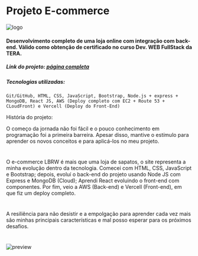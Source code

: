 # Projeto E-commerce
![logo](https://i.ibb.co/M1QWvjS/logo-Branca.png) 

#### Desenvolvimento completo de uma loja online com integração com back-end. Válido como obtenção de certificado no curso Dev. WEB **FullStack** da TERA.

##### Link do projeto: [página completa](https://ecommerce-lbrw.vercel.app/) 

##### Tecnologias utilizadas:

``` Git/GitHub, HTML, CSS, JavaScript, Bootstrap, Node.js + express + MongoDB, React JS, AWS (Deploy completo com EC2 + Route 53 + CLoudFront) e Vercell (Deploy do Front-End) ```

História do projeto:

O começo da jornada não foi fácil e o pouco conhecimento em programação foi a primeira barreira. Apesar disso, mantive o estímulo para aprender os novos conceitos e para aplicá-los no meu projeto. 
#
O e-commerce LBRW é mais que uma loja de sapatos, o site representa a minha evolução dentro da tecnologia. Comecei com HTML, CSS, JavaScript e Bootstrap; depois, evoluí o back-end do projeto usando Node JS com Express e MongoDB (Cloud); Aprendi React evoluindo o front-end com componentes. Por fim, veio a AWS (Back-end) e Vercell (Front-end), em que fiz um deploy completo.
#
A resiliência para não desistir e a empolgação para aprender cada vez mais são minhas principais características e mal posso esperar para os próximos desafios. 

# #
![preview](https://i.ibb.co/SQFrBSC/Prancheta-1-copiar-2.jpg)